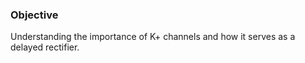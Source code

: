 ### Objective

Understanding the importance of K+ channels and how it serves as a delayed rectifier.


